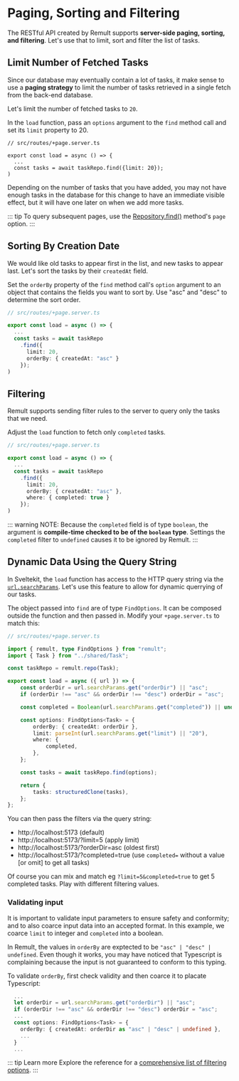# Paging, Sorting and Filtering

The RESTful API created by Remult supports **server-side paging, sorting, and filtering**. Let's use that to limit, sort and filter the list of tasks.

## Limit Number of Fetched Tasks

Since our database may eventually contain a lot of tasks, it make sense to use a **paging strategy** to limit the number of tasks retrieved in a single fetch from the back-end database.

Let's limit the number of fetched tasks to `20`.

In the `load` function, pass an `options` argument to the `find` method call and set its `limit` property to 20.

```ts{6}
// src/routes/+page.server.ts

export const load = async () => {
  ...
  const tasks = await taskRepo.find({limit: 20});
)
```

Depending on the number of tasks that you have added, you may not have enough tasks in the database for this change to have an immediate visible effect, but it will have one later on when we add more tasks.

::: tip
To query subsequent pages, use the [Repository.find()](../../docs/ref_repository.md#find) method's `page` option.
:::

## Sorting By Creation Date

We would like old tasks to appear first in the list, and new tasks to appear last. Let's sort the tasks by their `createdAt` field.

Set the `orderBy` property of the `find` method call's `option` argument to an object that contains the fields you want to sort by.
Use "asc" and "desc" to determine the sort order.

```ts
// src/routes/+page.server.ts

export const load = async () => {
  ...
  const tasks = await taskRepo
    .find({
      limit: 20,
      orderBy: { createdAt: "asc" }
    });
)
```

## Filtering

Remult supports sending filter rules to the server to query only the tasks that we need.

Adjust the `load` function to fetch only `completed` tasks.

```ts
// src/routes/+page.server.ts

export const load = async () => {
  ...
  const tasks = await taskRepo
    .find({
      limit: 20,
      orderBy: { createdAt: "asc" },
      where: { completed: true }
    });
)
```

::: warning NOTE:
Because the `completed` field is of type `boolean`, the argument is **compile-time checked to be of the `boolean` type**. Settings the `completed` filter to `undefined` causes it to be ignored by Remult.
:::

## Dynamic Data Using the Query String
In Sveltekit, the `load` function has access to the HTTP query string via the [`url.searchParams`](https://kit.svelte.dev/docs/load#using-url-data-url). Let's use this feature to allow for dynamic querrying of our tasks.

The object passed into `find` are of type `FindOptions`. It can be composed outside the function and then passed in. Modify your `+page.server.ts` to match this:

```ts
// src/routes/+page.server.ts

import { remult, type FindOptions } from "remult";
import { Task } from "../shared/Task";

const taskRepo = remult.repo(Task);

export const load = async ({ url }) => {
    const orderDir = url.searchParams.get("orderDir") || "asc";
    if (orderDir !== "asc" && orderDir !== "desc") orderDir = "asc";

    const completed = Boolean(url.searchParams.get("completed")) || undefined;

    const options: FindOptions<Task> = {
        orderBy: { createdAt: orderDir },
        limit: parseInt(url.searchParams.get("limit") || "20"),
        where: {
            completed,
        },
    };

    const tasks = await taskRepo.find(options);

    return {
        tasks: structuredClone(tasks),
    };
};
```
You can then pass the filters via the query string:
- http://localhost:5173 (default)
- http://localhost:5173/?limit=5 (apply limit)
- http://localhost:5173/?orderDir=asc (oldest first)
- http://localhost:5173/?completed=true (use `completed=` without a value [or omit] to get all tasks)

Of course you can mix and match eg `?limit=5&completed=true` to get 5 completed tasks. Play with different filtering values.

### Validating input
It is important to validate input parameters to ensure safety and conformity; and to also coarce input data into an accepted format. In this example, we coarce `limit` to integer and `completed` into a boolean.

In Remult, the values in `orderBy` are exptected to be `"asc" | "desc" | undefined`. Even though it works, you may have noticed that Typescript is complaining because the input is not guaranteed to conform to this typing.

To validate `orderBy`, first check validity and then coarce it to placate Typescript:

```ts
  ...
  let orderDir = url.searchParams.get("orderDir") || "asc";
  if (orderDir !== "asc" && orderDir !== "desc") orderDir = "asc";
  ...
  const options: FindOptions<Task> = {
    orderBy: { createdAt: orderDir as "asc" | "desc" | undefined },
    ...
  }
  ...
```


::: tip Learn more
Explore the reference for a [comprehensive list of filtering options](../../docs/entityFilter.md).
:::
